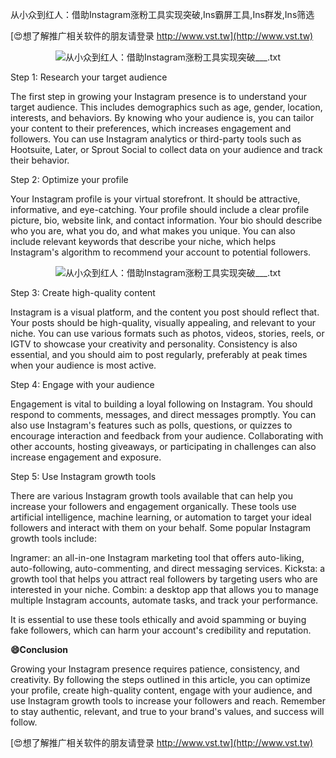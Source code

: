 从小众到红人：借助Instagram涨粉工具实现突破,Ins霸屏工具,Ins群发,Ins筛选

[😍想了解推广相关软件的朋友请登录 http://www.vst.tw](http://www.vst.tw)

 <center><img src="https://vst.tw/MP4/tuiguang/png/2.png" alt="从小众到红人：借助Instagram涨粉工具实现突破___.txt"></center>

Step 1: Research your target audience

The first step in growing your Instagram presence is to understand your target audience. This includes demographics such as age, gender, location, interests, and behaviors. By knowing who your audience is, you can tailor your content to their preferences, which increases engagement and followers. You can use Instagram analytics or third-party tools such as Hootsuite, Later, or Sprout Social to collect data on your audience and track their behavior.

Step 2: Optimize your profile

Your Instagram profile is your virtual storefront. It should be attractive, informative, and eye-catching. Your profile should include a clear profile picture, bio, website link, and contact information. Your bio should describe who you are, what you do, and what makes you unique. You can also include relevant keywords that describe your niche, which helps Instagram's algorithm to recommend your account to potential followers.

 <center><img src="https://vst.tw/MP4/tuiguang/png/6.png" alt="从小众到红人：借助Instagram涨粉工具实现突破___.txt"></center>

Step 3: Create high-quality content

Instagram is a visual platform, and the content you post should reflect that. Your posts should be high-quality, visually appealing, and relevant to your niche. You can use various formats such as photos, videos, stories, reels, or IGTV to showcase your creativity and personality. Consistency is also essential, and you should aim to post regularly, preferably at peak times when your audience is most active.

Step 4: Engage with your audience

Engagement is vital to building a loyal following on Instagram. You should respond to comments, messages, and direct messages promptly. You can also use Instagram's features such as polls, questions, or quizzes to encourage interaction and feedback from your audience. Collaborating with other accounts, hosting giveaways, or participating in challenges can also increase engagement and exposure.

Step 5: Use Instagram growth tools

There are various Instagram growth tools available that can help you increase your followers and engagement organically. These tools use artificial intelligence, machine learning, or automation to target your ideal followers and interact with them on your behalf. Some popular Instagram growth tools include:

Ingramer: an all-in-one Instagram marketing tool that offers auto-liking, auto-following, auto-commenting, and direct messaging services.
Kicksta: a growth tool that helps you attract real followers by targeting users who are interested in your niche.
Combin: a desktop app that allows you to manage multiple Instagram accounts, automate tasks, and track your performance.

It is essential to use these tools ethically and avoid spamming or buying fake followers, which can harm your account's credibility and reputation.

**😄Conclusion**

Growing your Instagram presence requires patience, consistency, and creativity. By following the steps outlined in this article, you can optimize your profile, create high-quality content, engage with your audience, and use Instagram growth tools to increase your followers and reach. Remember to stay authentic, relevant, and true to your brand's values, and success will follow.

[😍想了解推广相关软件的朋友请登录 http://www.vst.tw](http://www.vst.tw)



